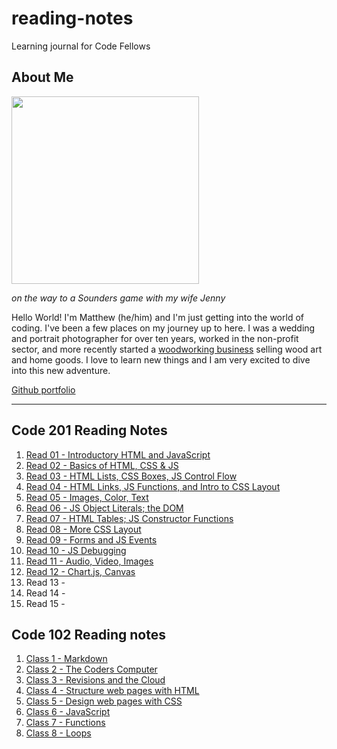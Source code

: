 # reading-notes
Learning journal for Code Fellows

## About Me

<img src="https://user-images.githubusercontent.com/106119331/170121988-12ab9569-1f92-43df-90c4-e6ec3e9a202f.jpg" width=300>

*on the way to a Sounders game with my wife Jenny*

Hello World! I'm Matthew (he/him) and I'm just getting into the world of coding. I've been a few places on my journey up to here. I was a wedding and portrait photographer for over ten years, worked in the non-profit sector, and more recently started a [woodworking business](https://www.zoewoodworks.com) selling wood art and home goods. I love to learn new things and I am very excited to dive into this new adventure. 
  
[Github portfolio](https://github.com/MatthewGebhart)

----

## Code 201 Reading Notes

01. [Read 01 - Introductory HTML and JavaScript](./class-01.md)
02. [Read 02 - Basics of HTML, CSS & JS](./class-02.md)
03. [Read 03 - HTML Lists, CSS Boxes, JS Control Flow](./class-03.md)
04. [Read 04 - HTML Links, JS Functions, and Intro to CSS Layout](./class-04.md)
05. [Read 05 - Images, Color, Text](./class-05.md)
06. [Read 06 - JS Object Literals; the DOM](./class-06.md)
07. [Read 07 - HTML Tables; JS Constructor Functions](./class-07.md)
08. [Read 08 - More CSS Layout](./class-08.md)
09. [Read 09 - Forms and JS Events](./class-09.md)
10. [Read 10 - JS Debugging](./class-10.md)
11. [Read 11 - Audio, Video, Images](./class-11.md)
12. [Read 12 - Chart.js, Canvas](./class-12.md)
13. Read 13 - 
14. Read 14 - 
15. Read 15 - 

## Code 102 Reading notes

1. [Class 1 - Markdown](./Code-102-notes/Class-1.md)
2. [Class 2 - The Coders Computer](./Code-102-notes/Class-2.md)
3. [Class 3 - Revisions and the Cloud](./Code-102-notes/Class-3.md)
4. [Class 4 - Structure web pages with HTML](./Code-102-notes/Class-4.md)
5. [Class 5 - Design web pages with CSS](./Code-102-notes/Class-5.md)
6. [Class 6 - JavaScript](./Code-102-notes/Class-6.md)
7. [Class 7 - Functions](./Code-102-notes/Class-7.md)
8. [Class 8 - Loops](./Code-102-notes/Class-8.md)
  
